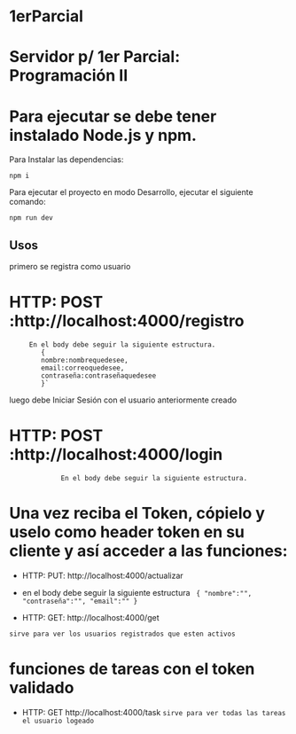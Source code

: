 # 1erParcial

#  Servidor p/ 1er Parcial: Programación II

# Para ejecutar se debe tener instalado Node.js y npm.

Para Instalar las dependencias:

`npm i`

Para ejecutar el proyecto en modo Desarrollo, ejecutar el siguiente comando:

`npm run dev`

## Usos 

primero se registra como usuario

# HTTP: POST :http://localhost:4000/registro
		 En el body debe seguir la siguiente estructura. 
			{
			nombre:nombrequedesee,
			email:correoquedesee,
			contraseña:contraseñaquedesee
			}`
			
luego debe Iniciar Sesión  con el usuario anteriormente creado

 # HTTP: POST :http://localhost:4000/login
				 En el body debe seguir la siguiente estructura.

  
  
  
  
  # Una vez reciba el Token, cópielo y uselo como header token en su cliente y así acceder a las funciones:
  
  * HTTP: PUT: http://localhost:4000/actualizar
  * en el body debe seguir la siguiente estructura 
  ` 
  {
	"nombre":"",
	"contraseña":"",
    	"email":""
	}
	`
  
  * HTTP: GET: http://localhost:4000/get
  
  `sirve para ver los usuarios registrados que esten activos` 
  
  # funciones de tareas con el token validado 
  
  * HTTP: GET http://localhost:4000/task
  `sirve para ver todas las tareas el usuario logeado`
  
  
  
